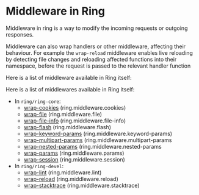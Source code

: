 # Middleware in Ring

Middleware in ring is a way to modify the incoming requests or outgoing responses.

Middleware can also wrap handlers or other middleware, affecting their behaviour.  For example the `wrap-reload` middleware enables live reloading by detecting file changes and reloading affected functions into their namespace, before the request is passed to the relevant handler function

Here is a list of middleware available in Ring itself:

Here is a list of middlewares available in Ring itself:

* In `ring/ring-core`:
   * [wrap-cookies](https://github.com/mmcgrana/ring/blob/master/ring-core/src/ring/middleware/cookies.clj#L124) (ring.middleware.cookies)
   * [wrap-file](https://github.com/mmcgrana/ring/blob/master/ring-core/src/ring/middleware/file.clj#L14) (ring.middleware.file)
   * [wrap-file-info](https://github.com/mmcgrana/ring/blob/master/ring-core/src/ring/middleware/file_info.clj#L89) (ring.middleware.file-info)
   * [wrap-flash](https://github.com/mmcgrana/ring/blob/master/ring-core/src/ring/middleware/flash.clj#L4) (ring.middleware.flash)
   * [wrap-keyword-params](https://github.com/mmcgrana/ring/blob/master/ring-core/src/ring/middleware/keyword_params.clj#L15) (ring.middleware.keyword-params)
   * [wrap-multipart-params](https://github.com/mmcgrana/ring/blob/master/ring-core/src/ring/middleware/multipart_params.clj#L60) (ring.middleware.multipart-params
   * [wrap-nested-params](https://github.com/mmcgrana/ring/blob/master/ring-core/src/ring/middleware/nested_params.clj#L47) (ring.middleware.nested-params
   * [wrap-params](https://github.com/mmcgrana/ring/blob/master/ring-core/src/ring/middleware/params.clj#L54) (ring.middleware.params)
   * [wrap-session](https://github.com/mmcgrana/ring/blob/master/ring-core/src/ring/middleware/session.clj#L6) (ring.middleware.session)
* In `ring/ring-devel`:
   * [wrap-lint](https://github.com/mmcgrana/ring/blob/master/ring-devel/src/ring/middleware/lint.clj#L84) (ring.middleware.lint)
   * [wrap-reload](https://github.com/mmcgrana/ring/blob/master/ring-devel/src/ring/middleware/reload.clj#L4) (ring.middleware.reload)
   * [wrap-stacktrace](https://github.com/mmcgrana/ring/blob/master/ring-devel/src/ring/middleware/stacktrace.clj#L75) (ring.middleware.stacktrace)
